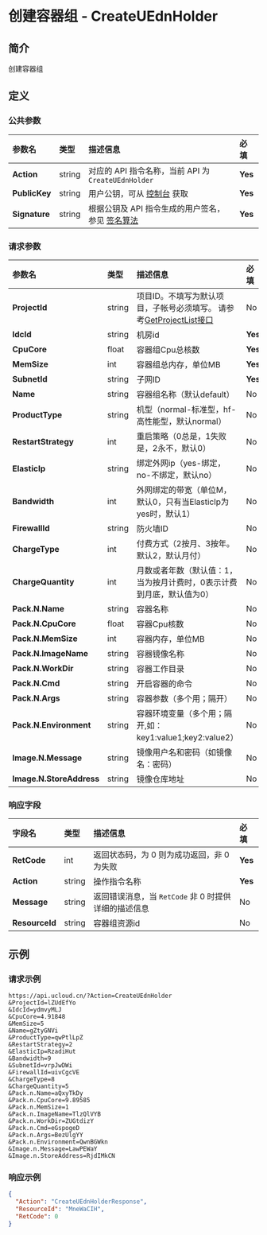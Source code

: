 # 创建容器组 - CreateUEdnHolder

## 简介

创建容器组









## 定义

### 公共参数

| 参数名 | 类型 | 描述信息 | 必填 |
|:---|:---|:---|:---|
| **Action**     | string  | 对应的 API 指令名称，当前 API 为 `CreateUEdnHolder`                        | **Yes** |
| **PublicKey**  | string  | 用户公钥，可从 [控制台](https://console.ucloud.cn/uapi/apikey) 获取                                             | **Yes** |
| **Signature**  | string  | 根据公钥及 API 指令生成的用户签名，参见 [签名算法](api/summary/signature.md)  | **Yes** |

### 请求参数

| 参数名 | 类型 | 描述信息 | 必填 |
|:---|:---|:---|:---|
| **ProjectId** | string | 项目ID。不填写为默认项目，子帐号必须填写。 请参考[GetProjectList接口](api/summary/get_project_list) |No|
| **IdcId** | string | 机房id |**Yes**|
| **CpuCore** | float | 容器组Cpu总核数 |**Yes**|
| **MemSize** | int | 容器组总内存，单位MB |**Yes**|
| **SubnetId** | string | 子网ID |**Yes**|
| **Name** | string | 容器组名称（默认default） |No|
| **ProductType** | string | 机型（normal-标准型，hf-高性能型，默认normal） |No|
| **RestartStrategy** | int | 重启策略（0总是，1失败是，2永不，默认0） |No|
| **ElasticIp** | string | 绑定外网ip（yes-绑定，no-不绑定，默认no） |No|
| **Bandwidth** | int | 外网绑定的带宽（单位M，默认0，只有当ElasticIp为yes时，默认1） |No|
| **FirewallId** | string | 防火墙ID |No|
| **ChargeType** | int | 付费方式（2按月、3按年。默认2，默认月付） |No|
| **ChargeQuantity** | int | 月数或者年数（默认值：1，当为按月计费时，0表示计费到月底，默认值为0） |No|
| **Pack.N.Name** | string | 容器名称 |No|
| **Pack.N.CpuCore** | float | 容器Cpu核数 |No|
| **Pack.N.MemSize** | int | 容器内存，单位MB |No|
| **Pack.N.ImageName** | string | 容器镜像名称 |No|
| **Pack.N.WorkDir** | string | 容器工作目录 |No|
| **Pack.N.Cmd** | string | 开启容器的命令 |No|
| **Pack.N.Args** | string | 容器参数（多个用；隔开） |No|
| **Pack.N.Environment** | string | 容器环境变量（多个用；隔开,如：key1:value1;key2:value2） |No|
| **Image.N.Message** | string | 镜像用户名和密码（如镜像名：密码） |No|
| **Image.N.StoreAddress** | string | 镜像仓库地址 |No|

### 响应字段

| 字段名 | 类型 | 描述信息 | 必填 |
|:---|:---|:---|:---|
| **RetCode** | int | 返回状态码，为 0 则为成功返回，非 0 为失败 |**Yes**|
| **Action** | string | 操作指令名称 |**Yes**|
| **Message** | string | 返回错误消息，当 `RetCode` 非 0 时提供详细的描述信息 |No|
| **ResourceId** | string | 容器组资源id |No|




## 示例

### 请求示例
    
```
https://api.ucloud.cn/?Action=CreateUEdnHolder
&ProjectId=lZUdEfYo
&IdcId=ydmvyMLJ
&CpuCore=4.91848
&MemSize=5
&Name=gZtyGNVi
&ProductType=qwPtlLpZ
&RestartStrategy=2
&ElasticIp=RzadiHut
&Bandwidth=9
&SubnetId=vrpJwDWi
&FirewallId=uivCgcVE
&ChargeType=8
&ChargeQuantity=5
&Pack.n.Name=aQxyTkDy
&Pack.n.CpuCore=9.89585
&Pack.n.MemSize=1
&Pack.n.ImageName=TlzQlVYB
&Pack.n.WorkDir=ZUGtdizY
&Pack.n.Cmd=eGspogeD
&Pack.n.Args=BezUlgYY
&Pack.n.Environment=QwnBGWkn
&Image.n.Message=LawPEWaY
&Image.n.StoreAddress=RjdIMkCN
```

### 响应示例
    
```json
{
  "Action": "CreateUEdnHolderResponse",
  "ResourceId": "MneWaCIH",
  "RetCode": 0
}
```





